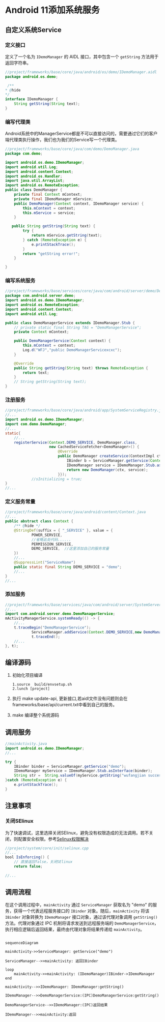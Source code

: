 # Android 11添加系统服务

## 自定义系统Service

### 定义接口

定义了一个名为 `IDemoManager` 的 AIDL 接口，其中包含一个 `getString` 方法用于返回字符串。

```Java
//project/frameworks/base/core/java/android/os/demo/IDemoManager.aidl
package android.os.demo;

 /**
* @hide
*/
interface IDemoManager {
    String getString(String text);
}
```

### 编写代理类

Android系统中的ManagerService都是不可以直接访问的，需要通过它们的客户端代理类执行操作，我们也为我们的Service写一个代理类。

```Java
//project/frameworks/base/core/java/com/demo/DemoManager.java
package com.demo;

import android.os.demo.IDemoManager;
import android.util.Log;
import android.content.Context;
import android.os.Handler;
import java.util.ArrayList;
import android.os.RemoteException;
public class DemoManager {
    private final Context mContext;
    private final IDemoManager mService;
    public DemoManager(Context context, IDemoManager service) {
        this.mContext = context;
        this.mService = service;
    }

   public String getString(String text) {
        try {
            return mService.getString(text);
        } catch (RemoteException e) {
            e.printStackTrace();
        }
        return "getString error!";
    }

}
```

### 编写系统服务

```Java
//project/frameworks/base/services/core/java/com/android/server/demo/DemoManagerService.java
package com.android.server.demo;
import android.os.demo.IDemoManager;
import android.os.RemoteException;
import android.content.Context;
import android.util.Log;

public class DemoManagerService extends IDemoManager.Stub {
    // private static final String TAG = "DemoManagerService";
    private Context mContext;

    public DemoManagerService(Context context) {
        this.mContext = context;
        Log.d("WFJ","public DemoManagerServicexcxc");
    }

    @Override
    public String getString(String text) throws RemoteException {
        return text;
    }
    // String getString(String text);
}
```

### 注册服务

```Java
//project/frameworks/base/core/java/android/app/SystemServiceRegistry.java
//...
import android.os.demo.IDemoManager;
import com.demo.DemoManager;
//...
static{
    //...
    registerService(Context.DEMO_SERVICE, DemoManager.class,
                    new CachedServiceFetcher<DemoManager>() {
                        @Override
                        public DemoManager createService(ContextImpl ctx) {
                            IBinder b = ServiceManager.getService(Context.DEMO_SERVICE);
                            IDemoManager service = IDemoManager.Stub.asInterface(b);
                            return new DemoManager(ctx, service);
                        }});
            //sInitializing = true;
}
//...
```

### 定义服务常量

```Java
//project/frameworks/base/core/java/android/content/Context.java
//...
public abstract class Context {
  	/** @hide */
    @StringDef(suffix = { "_SERVICE" }, value = {
            POWER_SERVICE,
            //省略此处代码......
            PERMISSION_SERVICE,
            DEMO_SERVICE,  //这里添加自己的服务常量
    })
    //...
    @SuppressLint("ServiceName")
    public static final String DEMO_SERVICE = "demo";
    //...
}
//...
```

### 添加服务

```Java
//project/frameworks/base/services/java/com/android/server/SystemServer.java
//...
import com.android.server.demo.DemoManagerService;
mActivityManagerService.systemReady(() -> {
    //...
    t.traceBegin("DemoManagerService");
            ServiceManager.addService(Context.DEMO_SERVICE,new DemoManagerService(context));
            t.traceEnd();
    //...
}, t);
```



## 编译源码

1. 初始化项目编译

   ```
   1.source  build/envsetup.sh
   2.lunch [project]
   ```

2. 执行 make update-api, 更新接口,若aidl文件没有问题则会在frameworks/base/api/current.txt中看到自己的服务。

3. make 编译整个系统源码



## 调用服务

```Java
//mainActivity.java
import android.os.demo.IDemoManager;
//...

try {
    IBinder binder = ServiceManager.getService("demo");
    IDemoManager myService = IDemoManager.Stub.asInterface(binder);
    String str =  String.valueOf(myService.getString("wufangjian success!"));
}catch (RemoteException e) {
    e.printStackTrace(); 
}
```

## 注意事项

### 关闭SElinux

为了快速调试，这里选择关闭SElinux，避免没有权限造成的无法调用。若不关闭，则配置安全权限。参考[Selinux权限解决](https://blog.csdn.net/qq_45649553/article/details/138523625#Selinux_341)

```Java
//project/system/core/init/selinux.cpp
//...
bool IsEnforcing() {
    // 直接返回false，关闭SElinux
    return false;
    
//...
```



## 调用流程
在这个调用过程中，`mainActivity` 通过 `ServiceManager` 获取名为 "demo" 的服务，获得一个代表远程服务接口的 `IBinder` 对象。随后，`mainActivity` 将该 `IBinder` 对象转换为 `IDemoManager` 接口对象，通过该代理对象调用 `getString()` 方法。代理对象通过 IPC 机制将请求发送到远程服务端的 `DemoManagerService`，执行相应逻辑后返回结果，最终由代理对象将结果传递给 `mainActivity`。

```mermaid

sequenceDiagram

mainActivity->>ServiceManager: getService("demo")

ServiceManager-->>mainActivity: 返回IBinder

loop 
    mainActivity->>mainActivity: (IDemoManager)IBinder->IDemoManager
end

mainActivity-->>IDemoManager: IDemoManager:getString()

IDemoManager-->>DemoManagerService:(IPC)DemoManagerService:getString()

DemoManagerService-->>IDemoManager:(IPC)返回结果

IDemoManager-->>mainActivity:返回
```




